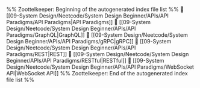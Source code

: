 %% Zoottelkeeper: Beginning of the autogenerated index file list  %%
📄 [[09-System Design/Neetcode/System Design Beginner/APIs/API Paradigms/API Paradigms|API Paradigms]]
📄 [[09-System Design/Neetcode/System Design Beginner/APIs/API Paradigms/GraphQL|GraphQL]]
📄 [[09-System Design/Neetcode/System Design Beginner/APIs/API Paradigms/gRPC|gRPC]]
📄 [[09-System Design/Neetcode/System Design Beginner/APIs/API Paradigms/REST|REST]]
📄 [[09-System Design/Neetcode/System Design Beginner/APIs/API Paradigms/RESTful|RESTful]]
📄 [[09-System Design/Neetcode/System Design Beginner/APIs/API Paradigms/WebSocket API|WebSocket API]]
%% Zoottelkeeper: End of the autogenerated index file list  %%
